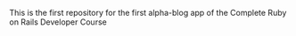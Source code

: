This is the first repository for the first alpha-blog app of the Complete Ruby on Rails Developer Course
